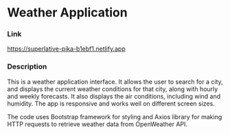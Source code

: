 # Weather Application 


### Link

https://superlative-pika-b1ebf1.netlify.app

### Description

This is a weather application interface. It allows the user to search for a city, and displays the current weather conditions for that city, along with hourly and weekly forecasts. It also displays the air conditions, including wind and humidity. The app is responsive and works well on different screen sizes.

The code uses Bootstrap framework for styling and Axios library for making HTTP requests to retrieve weather data from OpenWeather API.
